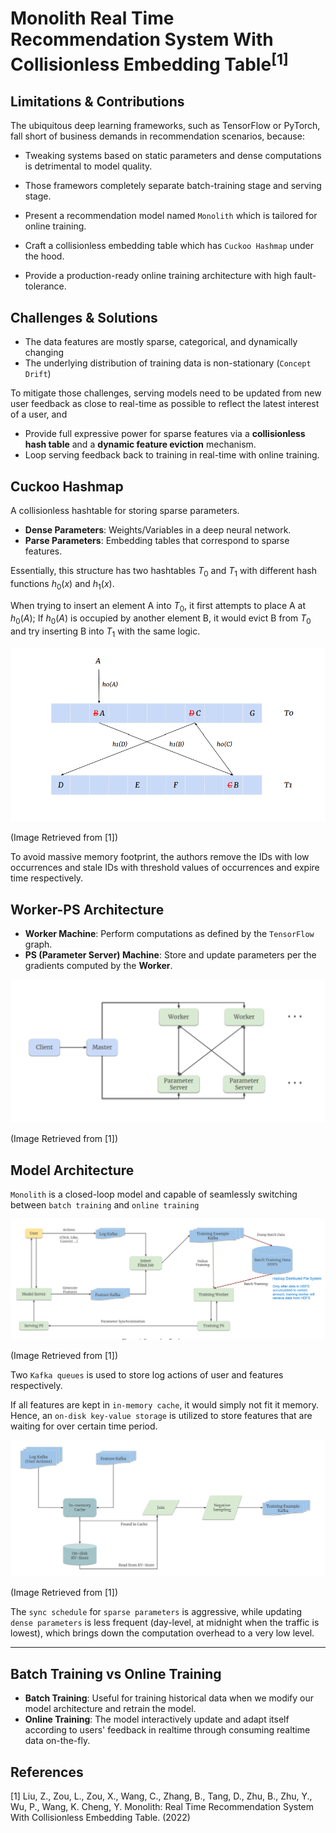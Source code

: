 # Monolith Real Time Recommendation System With Collisionless Embedding Table<sup>[1]</sup>


## Limitations & Contributions

The ubiquitous deep learning frameworks, such as TensorFlow or PyTorch, fall short of business demands in recommendation scenarios, because:
- Tweaking systems based on static parameters and dense computations is detrimental to model quality.
- Those framewors completely separate batch-training stage and serving stage. 

- Present a recommendation model named `Monolith` which is tailored for online training.
- Craft a collisionless embedding table which has `Cuckoo Hashmap` under the hood.
- Provide a production-ready online training architecture with high fault-tolerance.


## Challenges & Solutions

- The data features are mostly sparse, categorical, and dynamically changing
- The underlying distribution of training data is non-stationary (`Concept Drift`)

To mitigate those challenges, serving models need to be updated from new user feedback as close to real-time as possible to reflect the latest interest of a user, and
- Provide full expressive power for sparse features via a **collisionless hash table** and a **dynamic feature eviction** mechanism.
- Loop serving feedback back to training in real-time with online training.


## Cuckoo Hashmap

A collisionless hashtable for storing sparse parameters.
- **Dense Parameters**: Weights/Variables in a deep neural network.
- **Parse Parameters**: Embedding tables that correspond to sparse features.

Essentially, this structure has two hashtables $T_{0}$ and $T_{1}$ with different hash functions $h_{0}(x)$ and $h_{1}(x)$.

When trying to insert an element A into $T_{0}$, it first attempts to place A at $h_{0}(A)$; If $h_{0}(A)$ is occupied by another element B, it would evict B from $T_{0}$ and try inserting B into $T_{1}$ with the same logic.

![cuckoo_hashmap](./img/cuckoo_hashmap.png)

(Image Retrieved from [1])

To avoid massive memory footprint, the authors remove the IDs with low occurrences and stale IDs with threshold values of occurrences and expire time respectively.


## Worker-PS Architecture

- **Worker Machine**: Perform computations as defined by the `TensorFlow` graph.
- **PS (Parameter Server) Machine**: Store and update parameters per the gradients computed by the **Worker**.

![worker-ps](./img/worker-ps_architecture.png)

(Image Retrieved from [1]) 


## Model Architecture

`Monolith` is a closed-loop model and capable of seamlessly switching between `batch training` and `online training`

![Monolith](./img/monolith.png)

(Image Retrieved from [1])

Two `Kafka queues` is used to store log actions of user and features respectively.

If all features are kept in `in-memory cache`, it would simply not fit it memory. Hence, an `on-disk key-value storage` is utilized to store features that are waiting for over certain time period.

![online_joiner](./img/online_joiner.png)

(Image Retrieved from [1])

The `sync schedule` for `sparse parameters` is aggressive, while updating `dense parameters` is less frequent (day-level, at midnight when the traffic is lowest), which brings down the computation overhead to a very low level. 


***
## Batch Training vs Online Training

- **Batch Training**: Useful for training historical data when we modify our model architecture and retrain the model.
- **Online Training**: The model interactively update and adapt itself according to users' feedback in realtime through consuming realtime data on-the-fly.


## References
[1] Liu, Z., Zou, L., Zou, X., Wang, C., Zhang, B., Tang, D., Zhu, B., Zhu, Y., Wu, P., Wang, K. Cheng, Y. Monolith: Real Time Recommendation System With Collisionless Embedding Table.  (2022)

